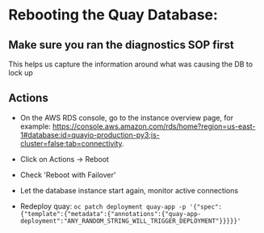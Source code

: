 # Rebooting the Quay Database:

## Make sure you ran the diagnostics SOP first

This helps us capture the information around what was causing the DB to lock up

## Actions

- On the AWS RDS console, go to the instance overview page, for example: https://console.aws.amazon.com/rds/home?region=us-east-1#database:id=quayio-production-py3;is-cluster=false;tab=connectivity.

- Click on Actions -> Reboot

- Check 'Reboot with Failover'

- Let the database instance start again, monitor active connections

- Redeploy quay: `oc patch deployment quay-app -p '{"spec":{"template":{"metadata":{"annotations":{"quay-app-deployment":"ANY_RANDOM_STRING_WILL_TRIGGER_DEPLOYMENT"}}}}}'`
